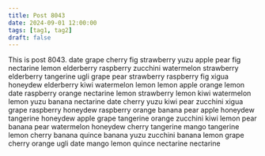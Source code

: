 ```yaml
---
title: Post 8043
date: 2024-09-01 12:00:00
tags: [tag1, tag2]
draft: false
---
```

This is post 8043.
date
grape
cherry
fig
strawberry
yuzu
apple
pear
fig
nectarine
lemon
elderberry
raspberry
zucchini
watermelon
strawberry
elderberry
tangerine
ugli
grape
pear
strawberry
raspberry
fig
xigua
honeydew
elderberry
kiwi
watermelon
lemon
lemon
apple
orange
lemon
date
raspberry
orange
nectarine
lemon
strawberry
lemon
kiwi
watermelon
lemon
yuzu
banana
nectarine
date
cherry
yuzu
kiwi
pear
zucchini
xigua
grape
raspberry
honeydew
raspberry
orange
banana
pear
apple
honeydew
tangerine
honeydew
apple
grape
tangerine
orange
zucchini
kiwi
lemon
pear
banana
pear
watermelon
honeydew
cherry
tangerine
mango
tangerine
lemon
cherry
banana
quince
banana
yuzu
zucchini
banana
lemon
grape
cherry
orange
ugli
date
mango
lemon
quince
nectarine
nectarine
